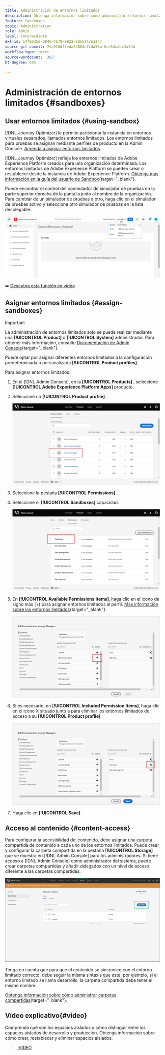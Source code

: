 ```yaml
---
title: Administración de entornos limitados
description: Obtenga información sobre cómo administrar entornos limitados
feature: Sandboxes
topic: Administration
role: Admin
level: Intermediate
exl-id: 14f80d5d-0840-4b79-9922-6d557a7e1247
source-git-commit: 7da910df3eda84884c7cda56af6ce5dcabc3a3db
workflow-type: tm+mt
source-wordcount: '365'
ht-degree: 66%

---
```


# Administración de entornos limitados {#sandboxes}

## Usar entornos limitados {#using-sandbox}

[!DNL Journey Optimizer] le permite particionar la instancia en entornos virtuales separados, llamados entornos limitados.
Los entornos limitados para pruebas se asignan mediante perfiles de producto en la Admin Console. [Aprenda a asignar entornos limitados](permissions.md#create-product-profile).

[!DNL Journey Optimizer] refleja los entornos limitados de Adobe Experience Platform creados para una organización determinada.
Los entornos limitados de Adobe Experience Platform se pueden crear o restablecer desde la instancia de Adobe Experience Platform. [Obtenga más información en la guía del usuario de Sandbox](https://experienceleague.adobe.com/docs/experience-platform/sandbox/ui/user-guide.html?lang=es){target=&quot;_blank&quot;}.

Puede encontrar el control del conmutador de simulador de pruebas en la parte superior derecha de la pantalla junto al nombre de la organización. Para cambiar de un simulador de pruebas a otro, haga clic en el simulador de pruebas activo y seleccione otro simulador de pruebas en la lista desplegable.

![](../assets/sandbox_5.png)

➡️ [Descubra esta función en vídeo](#video)

## Asignar entornos limitados {#assign-sandboxes}

>[!IMPORTANT]
>
> La administración de entornos limitados solo se puede realizar mediante una **[!UICONTROL Product]** o **[!UICONTROL System]** administrador. Para obtener más información, consulte [Documentación de Admin Console](https://helpx.adobe.com/enterprise/admin-guide.html/enterprise/using/admin-roles.ug.html){target=&quot;_blank&quot;}.

Puede optar por asignar diferentes entornos limitados a la configuración predeterminada o personalizada **[!UICONTROL Product profiles]**.

Para asignar entornos limitados:

1. En el [!DNL Admin Console], en la **[!UICONTROL Products]** , seleccione **[!UICONTROL Adobe Experience Platform Apps]** producto.

1. Seleccione un **[!UICONTROL Product profile]**.

   ![](../assets/sandbox_1.png)

1. Seleccione la pestaña **[!UICONTROL Permissions]** .

1. Seleccione el **[!UICONTROL Sandboxes]** capacidad.

   ![](../assets/sandbox_2.png)

1. En **[!UICONTROL Available Permissions Items]**, haga clic en el icono de signo más (+) para asignar entornos limitados al perfil. [Más información sobre los entornos limitados](https://experienceleague.adobe.com/docs/experience-platform/sandbox/home.html?lang=es){target=&quot;_blank&quot;}.

   ![](../assets/sandbox_3.png)

1. Si es necesario, en **[!UICONTROL Included Permission Items]**, haga clic en el icono X situado junto a para eliminar los entornos limitados de acceso a su **[!UICONTROL Product profile]**.

   ![](../assets/sandbox_4.png)

1. Haga clic en **[!UICONTROL Save]**.

## Acceso al contenido {#content-access}

Para configurar la accesibilidad del contenido, debe asignar una carpeta compartida de contenido a cada uno de los entornos limitados. Puede crear y configurar la carpeta compartida en la pestaña **[!UICONTROL Storage]** que se muestra en [!DNL Admin Console] para los administradores. Si tiene acceso a [!DNL Admin Console] como administrador del sistema, puede crear carpetas compartidas y añadir delegados con un nivel de acceso diferente a las carpetas compartidas.

![](../assets/do-not-localize/content_access.png)

Tenga en cuenta que para que el contenido se sincronice con el entorno limitado correcto, debe seguir la misma sintaxis que este; por ejemplo, si el entorno limitado se llama desarrollo, la carpeta compartida debe tener el mismo nombre.

[Obtenga información sobre cómo administrar carpetas compartidas](https://helpx.adobe.com/enterprise/admin-guide.html/enterprise/using/manage-adobe-storage.ug.html){target=&quot;_blank&quot;}.

## Vídeo explicativo{#video}

Comprenda qué son los espacios aislados y cómo distinguir entre los espacios aislados de desarrollo y producción. Obtenga información sobre cómo crear, restablecer y eliminar espacios aislados.

>[!VIDEO](https://video.tv.adobe.com/v/334355?quality=12)
